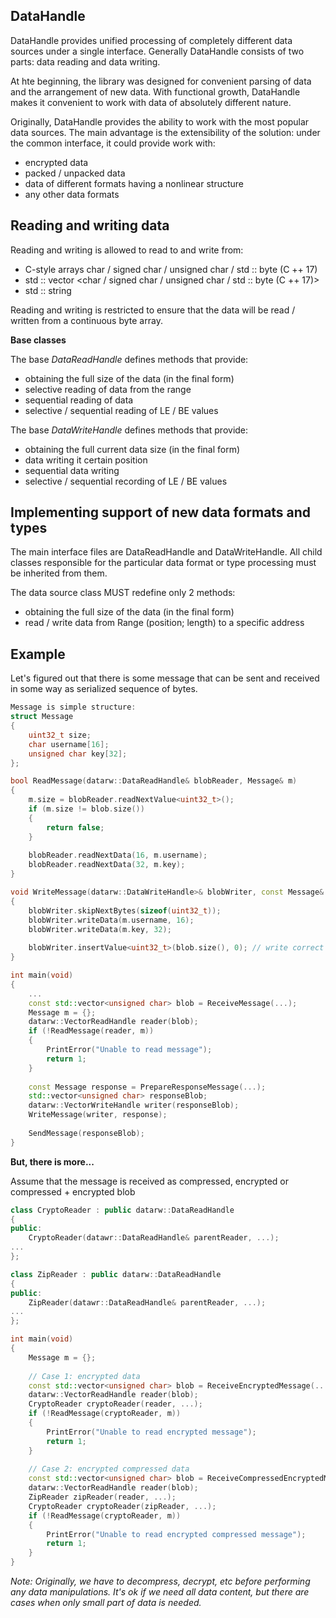 ## DataHandle
DataHandle provides unified processing of completely different data sources under a single interface.
Generally DataHandle consists of two parts: data reading and data writing.

At hte beginning, the library was designed for convenient parsing of data and the arrangement of new data.
With functional growth, DataHandle makes it convenient to work with data of absolutely different nature.

Originally, DataHandle provides the ability to work with the most popular data sources.
The main advantage is the extensibility of the solution: under the common interface, it could provide work with:
 - encrypted data
 - packed / unpacked data
 - data of different formats having a nonlinear structure
 - any other data formats

## Reading and writing data
Reading and writing is allowed to read to and write from:
 - C-style arrays char / signed char / unsigned char / std :: byte (C ++ 17)
 - std :: vector <char / signed char / unsigned char / std :: byte (C ++ 17)>
 - std :: string
 
Reading and writing is restricted to ensure that the data will be read / written from a continuous byte array.


**Base classes**

The base _DataReadHandle_ defines methods that provide:
 - obtaining the full size of the data (in the final form)
 - selective reading of data from the range
 - sequential reading of data
 - selective / sequential reading of LE / BE values

The base _DataWriteHandle_ defines methods that provide:
 - obtaining the full current data size (in the final form)
 - data writing it certain position
 - sequential data writing
 - selective / sequential recording of LE / BE values

## Implementing support of new data formats and types
The main interface files are DataReadHandle and DataWriteHandle.
All child classes responsible for the particular data format or type processing must be inherited from them.

The data source class MUST redefine only 2 methods:
 - obtaining the full size of the data (in the final form)
 - read / write data from Range (position; length) to a specific address

## Example

Let's figured out that there is some message that can be sent and received in some way as serialized sequence of bytes.

```c++
Message is simple structure:
struct Message
{
    uint32_t size;
    char username[16];
    unsigned char key[32];
};

bool ReadMessage(datarw::DataReadHandle& blobReader, Message& m)
{
    m.size = blobReader.readNextValue<uint32_t>();
    if (m.size != blob.size())
    {
        return false;
    }
    
    blobReader.readNextData(16, m.username);
    blobReader.readNextData(32, m.key);
}

void WriteMessage(datarw::DataWriteHandle>& blobWriter, const Message& m)
{
    blobWriter.skipNextBytes(sizeof(uint32_t));
    blobWriter.writeData(m.username, 16);
    blobWriter.writeData(m.key, 32);
    
    blobWriter.insertValue<uint32_t>(blob.size(), 0); // write correct message size
}

int main(void)
{
    ...
    const std::vector<unsigned char> blob = ReceiveMessage(...);
    Message m = {};
    datarw::VectorReadHandle reader(blob);
    if (!ReadMessage(reader, m))
    {
        PrintError("Unable to read message");
        return 1;
    }
    
    const Message response = PrepareResponseMessage(...);
    std::vector<unsigned char> responseBlob;
    datarw::VectorWriteHandle writer(responseBlob);
    WriteMessage(writer, response);
    
    SendMessage(responseBlob);
}
```

**But, there is more...**

Assume that the message is received as compressed, encrypted or compressed + encrypted blob

```c++
class CryptoReader : public datarw::DataReadHandle
{
public:
    CryptoReader(datawr::DataReadHandle& parentReader, ...);
...
};

class ZipReader : public datarw::DataReadHandle
{
public:
    ZipReader(datawr::DataReadHandle& parentReader, ...);
...
};

int main(void)
{
    Message m = {};
    
    // Case 1: encrypted data
    const std::vector<unsigned char> blob = ReceiveEncryptedMessage(...);
    datarw::VectorReadHandle reader(blob);
    CryptoReader cryptoReader(reader, ...);
    if (!ReadMessage(cryptoReader, m))
    {
        PrintError("Unable to read encrypted message");
        return 1;
    }
    
    // Case 2: encrypted compressed data
    const std::vector<unsigned char> blob = ReceiveCompressedEncryptedMessage(...);
    datarw::VectorReadHandle reader(blob);
    ZipReader zipReader(reader, ...);
    CryptoReader cryptoReader(zipReader, ...);
    if (!ReadMessage(cryptoReader, m))
    {
        PrintError("Unable to read encrypted compressed message");
        return 1;
    }
}
```

_Note:_
_Originally, we have to decompress, decrypt, etc before performing any data manipulations._
_It's ok if we need all data content, but there are cases when only small part of data is needed._
